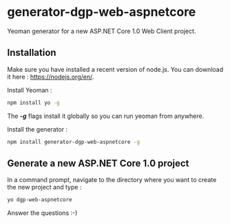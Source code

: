 # generator-dgp-web-aspnetcore

Yeoman generator for a new ASP.NET Core 1.0 Web Client project.

## Installation

Make sure you have installed a recent version of node.js. You can download it here : https://nodejs.org/en/. 

Install Yeoman :

``` bash
npm install yo -g
``` 

The _**-g**_ flags install it globally so you can run yeoman from anywhere.

Install the generator :

``` bash
npm install generator-dgp-web-aspnetcore -g
```

## Generate a new ASP.NET Core 1.0 project

In a command prompt, navigate to the directory where you want to create the new project and type :

``` bash
yo dgp-web-aspnetcore
```

Answer the questions :-)
